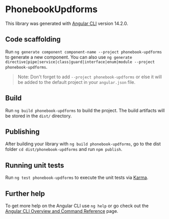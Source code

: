 # PhonebookUpdforms

This library was generated with [Angular CLI](https://github.com/angular/angular-cli) version 14.2.0.

## Code scaffolding

Run `ng generate component component-name --project phonebook-updforms` to generate a new component. You can also use `ng generate directive|pipe|service|class|guard|interface|enum|module --project phonebook-updforms`.
> Note: Don't forget to add `--project phonebook-updforms` or else it will be added to the default project in your `angular.json` file. 

## Build

Run `ng build phonebook-updforms` to build the project. The build artifacts will be stored in the `dist/` directory.

## Publishing

After building your library with `ng build phonebook-updforms`, go to the dist folder `cd dist/phonebook-updforms` and run `npm publish`.

## Running unit tests

Run `ng test phonebook-updforms` to execute the unit tests via [Karma](https://karma-runner.github.io).

## Further help

To get more help on the Angular CLI use `ng help` or go check out the [Angular CLI Overview and Command Reference](https://angular.io/cli) page.

